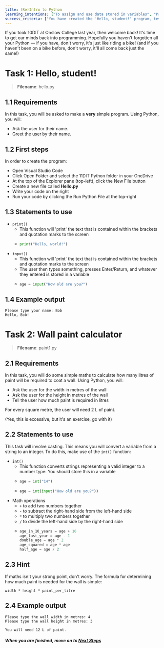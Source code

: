 ```yaml
---
title: (Re)Intro to Python
learning_intentions: ["To assign and use data stored in variables", "Printing text and getting user input", "Converting strings to numbers and back"]
success_criteria: ["You have created the 'Hello, student!' program, tested it, and shown your teacher that it works", "You have created the basic wall calculator program"]
---
```


If you took 10DIT at Onslow College last year, then welcome back! It's time to get our minds back into programming. Hopefully you haven't forgotten all your Python — if you have, don't worry, it's just like riding a bike! (and if you haven't been on a bike before, don't worry, it'll all come back just the same!)

# Task 1: Hello, student!

> **Filename**: hello.py

## 1.1 Requirements

In this task, you will be asked to make a **very** simple program. Using Python, you will:
-   Ask the user for their name.
-   Greet the user by their name.

## 1.2 First steps

In order to create the program:
- Open Visual Studio Code
- Click Open Folder and select the 11DIT Python folder in your OneDrive
- At the top of the Explorer pane (top-left), click the New File button
- Create a new file called **Hello.py**
- Write your code on the right
- Run your code by clicking the Run Python File at the top-right

## 1.3 Statements to use

- ``print()``
  - This function will 'print' the text that is contained within the brackets and quotation marks to the screen
  - ```python
    print("Hello, world!")
    ```
- ``input()``
  - This function will 'print' the text that is contained within the brackets and quotation marks to the screen
  - The user then types something, presses Enter/Return, and whatever they entered is stored in a variable
  - ```python
    age = input("How old are you?")
    ```

## 1.4 Example output

```
Please type your name: Bob
Hello, Bob!
```

# Task 2: Wall paint calculator

> **Filename**: paint1.py

## 2.1 Requirements

In this task, you will do some simple maths to calculate how many litres of paint will be required to coat a wall. Using Python, you will:

-   Ask the user for the width in metres of the wall
-   Ask the user for the height in metres of the wall
-   Tell the user how much paint is required in litres

For every square metre, the user will need 2 L of paint.

(Yes, this is excessive, but it's an exercise, go with it)

## 2.2 Statements to use

This task will involve casting. This means you will convert a variable from a string to an integer. To do this, make use of the ``int()`` function:

- ``int()``
  - This function converts strings representing a valid integer to a number type. You should store this in a variable
  - ```python
    age = int("14")
    ```
  - ```python
    age = int(input("How old are you?"))
    ```
- Math operations
  - ``+`` to add two numbers together
  - ``-`` to subtract the right-hand side from the left-hand side
  - ``*`` to multiply two numbers together
  - ``/`` to divide the left-hand side by the right-hand side
  - ```python
    age_in_10_years = age + 10
    age_last_year = age - 1
    double_age = age * 2
    age_squared = age * age
    half_age = age / 2
    ```

## 2.3 Hint

If maths isn't your strong point, don't worry. The formula for determining how much paint is needed for the wall is simple:
```
width * height * paint_per_litre
```

## 2.4 Example output

```
Please type the wall width in metres: 4
Please type the wall height in metres: 3

You will need 12 L of paint.
```

##### When you are finished, move on to [Next Steps](next-steps.md)